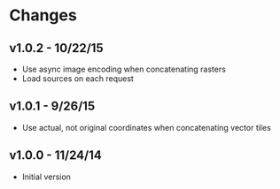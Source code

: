 # Changes

## v1.0.2 - 10/22/15

* Use async image encoding when concatenating rasters
* Load sources on each request

## v1.0.1 - 9/26/15

* Use actual, not original coordinates when concatenating vector tiles

## v1.0.0 - 11/24/14

* Initial version
